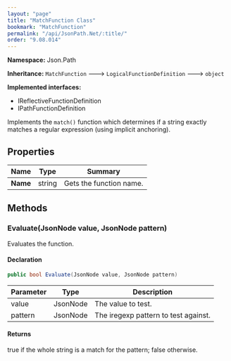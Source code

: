 ```yaml
---
layout: "page"
title: "MatchFunction Class"
bookmark: "MatchFunction"
permalink: "/api/JsonPath.Net/:title/"
order: "9.08.014"
---
```

**Namespace:** Json.Path

**Inheritance:**
`MatchFunction`
 🡒 
`LogicalFunctionDefinition`
 🡒 
`object`

**Implemented interfaces:**

- IReflectiveFunctionDefinition
- IPathFunctionDefinition

Implements the `match()` function which determines if a string exactly matches a regular
expression (using implicit anchoring).

## Properties

| Name | Type | Summary |
|---|---|---|
| **Name** | string | Gets the function name. |

## Methods

### Evaluate(JsonNode value, JsonNode pattern)

Evaluates the function.

#### Declaration

```c#
public bool Evaluate(JsonNode value, JsonNode pattern)
```

| Parameter | Type | Description |
|---|---|---|
| value | JsonNode | The value to test. |
| pattern | JsonNode | The iregexp pattern to test against. |


#### Returns

true if the whole string is a match for the pattern; false otherwise.

